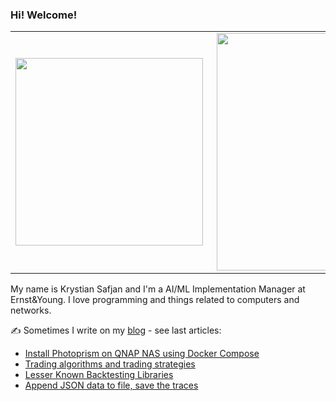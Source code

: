 ### Hi! Welcome!
<center>
  <table>
    <tr>
        <td><img width="300px" align="left" src="https://github-readme-stats.vercel.app/api/top-langs/?username=izikeros&hide=html,TeX,Jupyter Notebook,CSS,JavaScript&layout=compact&theme=radical" /></td>
        <td><img align='right' src="https://github-readme-stats.vercel.app/api?username=izikeros&show_icons=true&theme=radical" width="380"></td>
    </tr>
  </table>
</center>



My name is Krystian Safjan and I'm a AI/ML Implementation Manager at Ernst&Young. I love programming and things related to computers and networks.

✍️ Sometimes I write on my [blog](http://safjan.com) - see last articles:
<!-- BLOG-POST-LIST:START -->
- [Install Photoprism on QNAP NAS using Docker Compose](https://www.safjan.com/install-photoprism-on-qnap-nas-using-docker-compose/)
- [Trading algorithms and trading strategies](https://www.safjan.com/trading-algorithms/)
- [Lesser Known Backtesting Libraries](https://www.safjan.com/lesser-known-backtesting-libraries/)
- [Append JSON data to file, save the traces](https://www.safjan.com/append-json-data-to-file-save-traces/)
<!-- BLOG-POST-LIST:END -->
